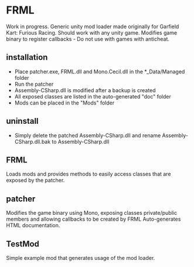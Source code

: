 # FRML

Work in progress.
Generic unity mod loader made originally for Garfield Kart: Furious Racing.
Should work with any unity game.
Modifies game binary to register callbacks - Do not use with games with anticheat.

## installation

- Place patcher.exe, FRML.dll and Mono.Cecil.dll in the *_Data/Managed folder
- Run the patcher
- Assembly-CSharp.dll is modified after a backup is created
- All exposed classes are listed in the auto-generated "doc" folder
- Mods can be placed in the "Mods" folder 

## uninstall

- Simply delete the patched Assembly-CSharp.dll and rename Assembly-CSharp.dll.bak to Assembly-CSharp.dll

## FRML

Loads mods and provides methods to easily access classes that are exposed by the patcher.

## patcher

Modifies the game binary using Mono, exposing classes private/public members and allowing callbacks to be created by FRML
Auto-generates HTML documentation.

## TestMod

Simple example mod that generates usage of the mod loader.
